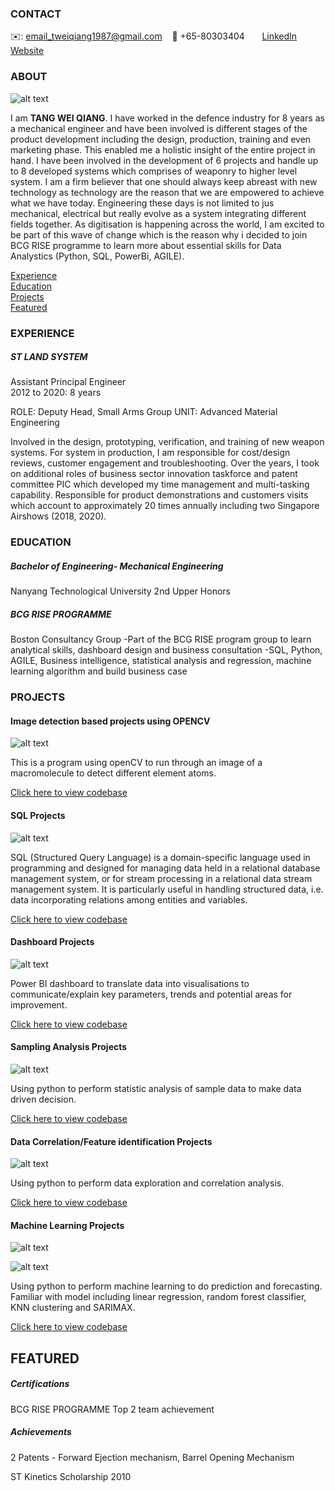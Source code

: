 <!-- CONTACT Section Starts -->
### CONTACT

<!-- Add your details -->
✉️: email_tweiqiang1987@gmail.com
&nbsp;&nbsp; 📲 +65-80303404 
&nbsp;&nbsp;&nbsp;&nbsp;&nbsp; [LinkedIn](https://www.linkedin.com/in/weiqiangtang) 
&nbsp;&nbsp;&nbsp;&nbsp;&nbsp; [Website](https://www.linkedin.com/in/weiqiangtang)
<!-- CONTACT Section Ends -->

<!-- ABOUT Section Starts -->
### ABOUT
<!-- Add link to your picture -->

![alt text](https://raw.githubusercontent.com/akavcuaha/Tang_Wei_Qiang/main/profile%20pic.png)

<!-- Add your details -->

I am __TANG WEI QIANG__. I have worked in the defence industry for 8 years as a mechanical engineer and have been involved is different stages of the product development including the design, production, training and even marketing phase. This enabled me a holistic insight of the entire project in hand. I have been involved in the development of 6 projects and handle up to 8 developed systems which comprises of weaponry to higher level system. 
I am a firm believer that one should always keep abreast with new technology as technology are the reason that we are empowered to achieve what we have today. Engineering these days is not limited to jus mechanical, electrical but really evolve as a system integrating different fields together. As digitisation is happening across the world, I am excited to be part of this wave of change which is the reason why i decided to join BCG RISE programme to learn more about essential skills for Data Analystics (Python, SQL, PowerBi, AGILE). 



<!-- Add link to the sections -->
[Experience](#experience) <br>
[Education](#education) <br>
[Projects](#projects) <br>
[Featured](#featured) <br> 

<!-- ABOUT Section Ends -->

<!-- EXPERIENCE Section Starts -->
### EXPERIENCE
<!-- Add your details -->
##### ST LAND SYSTEM 
Assistant Principal Engineer<br>
2012 to 2020: 8 years

ROLE: Deputy Head, Small Arms Group
UNIT: Advanced Material Engineering

Involved in the design, prototyping, verification, and training of new weapon systems. For system in production, I am responsible for cost/design reviews, customer engagement and troubleshooting. Over the years, I took on additional roles of business sector innovation taskforce and patent committee PIC which developed my time management and multi-tasking capability. Responsible for product demonstrations and customers visits which account to approximately 20 times annually including two Singapore Airshows (2018, 2020). 

<!-- EXPERIENCE Section Ends -->

<!-- EDUCATION Section Starts -->
### EDUCATION
<!-- Add your details -->
##### Bachelor of Engineering- Mechanical Engineering 
Nanyang Technological University
2nd Upper Honors

##### BCG RISE PROGRAMME
Boston Consultancy Group
-Part of the BCG RISE program group to learn analytical skills, dashboard design and business consultation
-SQL, Python, AGILE, Business intelligence, statistical analysis and regression, machine learning algorithm and build business case

<!-- EDUCATION Section Ends -->

<!-- PROJECTS Section Starts -->
### PROJECTS
<!-- Add your details -->

<!-- Add your details -->

#### Image detection based projects using OPENCV
![alt text](https://raw.githubusercontent.com/akavcuaha/Tang_Wei_Qiang/main/Nitrogen%20atom%20detection.jpg)

This is a program using openCV to run through an image of a macromolecule to detect different element atoms.

[Click here to view codebase](https://github.com/akavcuaha/Tang_Wei_Qiang/tree/main/Python/ImageDetectionMolecule)

#### SQL Projects
![alt text](https://raw.githubusercontent.com/akavcuaha/Tang_Wei_Qiang/main/SQL.png)

SQL (Structured Query Language) is a domain-specific language used in programming and designed for managing data held in a relational database management system, or for stream processing in a relational data stream management system. It is particularly useful in handling structured data, i.e. data incorporating relations among entities and variables.

[Click here to view codebase](https://github.com/akavcuaha/Tang_Wei_Qiang/tree/main/SQLcodes)

#### Dashboard Projects
![alt text](https://raw.githubusercontent.com/akavcuaha/Tang_Wei_Qiang/main/dashboard.png)

Power BI dashboard to translate data into visualisations to communicate/explain key parameters, trends and potential areas for improvement.

[Click here to view codebase](https://github.com/akavcuaha/Tang_Wei_Qiang/tree/main/dashboard)

#### Sampling Analysis Projects
![alt text](https://raw.githubusercontent.com/akavcuaha/Tang_Wei_Qiang/main/bootstrap%20sampling.png)

Using python to perform statistic analysis of sample data to make data driven decision.

[Click here to view codebase](https://github.com/akavcuaha/Tang_Wei_Qiang/tree/main/Statistic)

#### Data Correlation/Feature identification Projects
![alt text](https://raw.githubusercontent.com/akavcuaha/Tang_Wei_Qiang/main/data%20correlation.png)

Using python to perform data exploration and correlation analysis.

[Click here to view codebase](https://github.com/akavcuaha/Tang_Wei_Qiang/tree/main/datacorrelation)

#### Machine Learning Projects
![alt text](https://raw.githubusercontent.com/akavcuaha/Tang_Wei_Qiang/main/sarimax.png)

![alt text](https://raw.githubusercontent.com/akavcuaha/Tang_Wei_Qiang/main/forecast.png)

Using python to perform machine learning to do prediction and forecasting. Familiar with model including linear regression, random forest classifier, KNN clustering and SARIMAX.

[Click here to view codebase](https://github.com/akavcuaha/Tang_Wei_Qiang/tree/main/Machine%20learning)

<!-- PROJECTS Section Ends -->

<!-- FEATURED Section Starts -->
## FEATURED
<!-- Add your details -->
##### Certifications
BCG RISE PROGRAMME
Top 2 team achievement

##### Achievements
2 Patents - Forward Ejection mechanism, Barrel Opening Mechanism

ST Kinetics Scholarship 2010
<!-- FEATURED Section Ends -->
